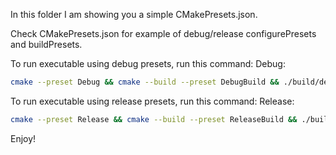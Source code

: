 In this folder I am showing you a simple CMakePresets.json.

Check CMakePresets.json for example of debug/release configurePresets and buildPresets.

To run executable using debug presets, run this command:
Debug:
```bash
cmake --preset Debug && cmake --build --preset DebugBuild && ./build/debug/my_project
```

To run executable using release presets, run this command:
Release:
```bash
cmake --preset Release && cmake --build --preset ReleaseBuild && ./build/release/my_project
```

Enjoy!
